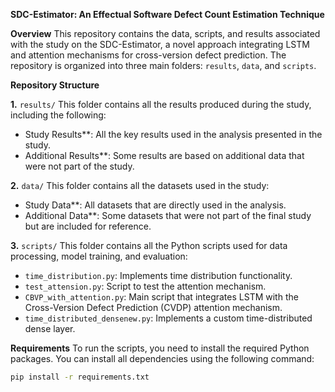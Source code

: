 **SDC-Estimator: An Effectual Software Defect Count Estimation Technique**

**Overview**
This repository contains the data, scripts, and results associated with the study on the SDC-Estimator, a novel approach integrating LSTM and attention mechanisms for cross-version defect prediction. The repository is organized into three main folders: `results`, `data`, and `scripts`.

**Repository Structure**

**1.** `results/`
This folder contains all the results produced during the study, including the following:
- Study Results**: All the key results used in the analysis presented in the study.
- Additional Results**: Some results are based on additional data that were not part of the study.

**2.** `data/`
This folder contains all the datasets used in the study:
- Study Data**: All datasets that are directly used in the analysis.
- Additional Data**: Some datasets that were not part of the final study but are included for reference.

**3.** `scripts/`
This folder contains all the Python scripts used for data processing, model training, and evaluation:
- `time_distribution.py`: Implements time distribution functionality.
- `test_attension.py`: Script to test the attention mechanism.
- `CBVP_with_attention.py`: Main script that integrates LSTM with the Cross-Version Defect Prediction (CVDP) attention mechanism.
- `time_distributed_densenew.py`: Implements a custom time-distributed dense layer.

**Requirements**
To run the scripts, you need to install the required Python packages. You can install all dependencies using the following command:

```bash
pip install -r requirements.txt
